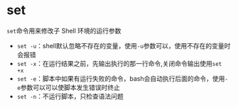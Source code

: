 # set

`set`命令用来修改子 Shell 环境的运行参数

* `set -u`：shell默认忽略不存在的变量，使用`-u`参数可以，使用不存在的变量时会报错
* `set -x`：在运行结果之前，先输出执行的那一行命令,关闭命令输出使用`set +x`
* `set -e`：脚本中如果有运行失败的命令，bash会自动执行后面的命令，使用`-e`参数可以可以使脚本发生错误时终止
* `set -n`：不运行脚本，只检查语法问题